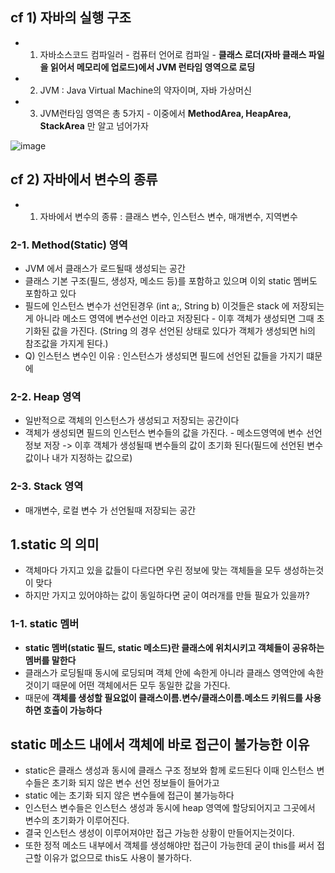 ## cf 1) 자바의 실행 구조
+ 1. 자바소스코드 컴파일러 - 컴퓨터 언어로 컴파일 - **클래스 로더(자바 클래스 파일을 읽어서 메모리에 업로드)에서 JVM 런타임 영역으로 로딩**
+ 2. JVM : Java Virtual Machine의 약자이며, 자바 가상머신
+ 3. JVM런타임 영역은 총 5가지 - 이중에서 **MethodArea, HeapArea, StackArea** 만 알고 넘어가자
     
![image](https://github.com/jjhh1234/Buil_Study/assets/105401500/923b4432-eee1-4965-ba64-ba63abe55f62)

## cf 2) 자바에서 변수의 종류
+ 1. 자바에서 변수의 종류 : 클래스 변수, 인스턴스 변수, 매개변수, 지역변수

### 2-1. Method(Static) 영역 
+ JVM 에서 클래스가 로드될때 생성되는 공간
+ 클래스 기본 구조(필드, 생성자, 메소드 등)를 포함하고 있으며 이외 static 멤버도 포함하고 있다
+ 필드에 인스턴스 변수가 선언된경우 (int a;, String b) 이것들은 stack 에 저장되는게 아니라 메소드 영역에 변수선언 이라고 저장된다 - 이후 객체가 생성되면 그때 초기화된 값을 가진다. (String 의 경우 선언된 상태로 있다가 객체가 생성되면 hi의 참조값을 가지게 된다.)
+ Q) 인스턴스 변수인 이유 : 인스턴스가 생성되면 필드에 선언된 값들을 가지기 떄문에

### 2-2. Heap 영역
+ 일반적으로 객체의 인스턴스가 생성되고 저장되는 공간이다
+ 객체가 생성되면 필드의 인스턴스 변수들의 값을 가진다. - 메소드영역에 변수 선언 정보 저장 -> 이후 객체가 생성될때 변수들의 값이 초기화 된다(필드에 선언된 변수 값이나 내가 지정하는 값으로)

### 2-3. Stack 영역
+ 매개변수, 로컬 변수 가 선언될때 저장되는 공간

## 1.static 의 의미
+ 객체마다 가지고 있을 값들이 다르다면 우린 정보에 맞는 객체들을 모두 생성하는것이 맞다
+ 하지만 가지고 있어야하는 값이 동일하다면 굳이 여러개를 만들 필요가 있을까?

### 1-1. static 멤버
+ **static 멤버(static 필드, static 메소드)란 클래스에 위치시키고 객체들이 공유하는 멤버를 말한다**
+ 클래스가 로딩될때 동시에 로딩되며 객체 안에 속한게 아니라 클래스 영역안에 속한것이기 때문에 어떤 객체에서든 모두 동일한 값을 가진다.
+ 때문에 **객체를 생성할 필요없이 클래스이름.변수/클래스이름.메소드 키워드를 사용하면 호출이 가능하다**

## static 메소드 내에서 객체에 바로 접근이 불가능한 이유
+ static은 클래스 생성과 동시에 클래스 구조 정보와 함께 로드된다 이때 인스턴스 변수들은 초기화 되지 않은 변수 선언 정보들이 들어가고
+ static 에는 초기화 되지 않은 변수들에 접근이 불가능하다
+ 인스턴스 변수들은 인스턴스 생성과 동시에 heap 영역에 할당되어지고 그곳에서 변수의 초기화가 이루어진다.
+ 결국 인스턴스 생성이 이루어져야만 접근 가능한 상황이 만들어지는것이다.
+ 또한 정적 메소드 내부에서 객체를 생성해야만 접근이 가능한데 굳이 this를 써서 접근할 이유가 없으므로 this도 사용이 불가하다. 
  


  
